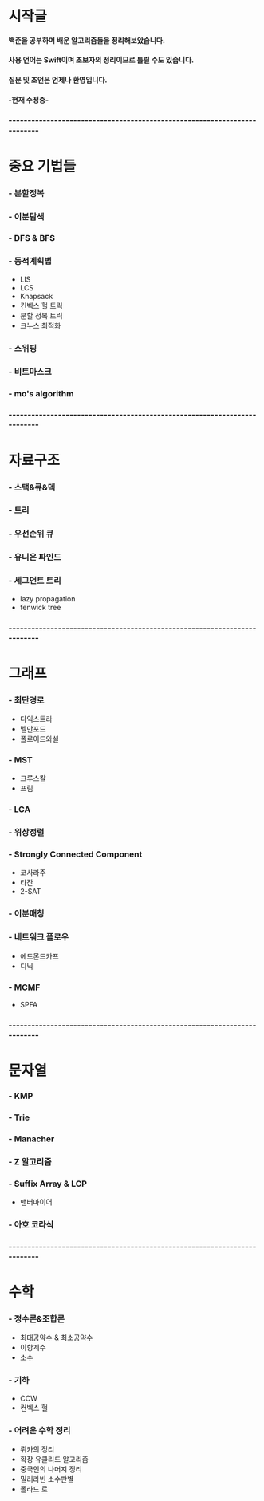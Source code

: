 # 시작글
#### 백준을 공부하며 배운 알고리즘들을 정리해보았습니다.
#### 사용 언어는 Swift이며 초보자의 정리이므로 틀릴 수도 있습니다.
#### 질문 및 조언은 언제나 환영입니다.
#### -현재 수정중-
### -------------------------------------------------------------------------
# 중요 기법들
### - 분할정복
### - 이분탐색
### - DFS & BFS
### - 동적계획법
- LIS
- LCS
- Knapsack
- 컨벡스 헐 트릭
- 분할 정복 트릭
- 크누스 최적화
### - 스위핑
### - 비트마스크
### - mo's algorithm
### -------------------------------------------------------------------------
# 자료구조
### - 스택&큐&덱
### - 트리
### - 우선순위 큐
### - 유니온 파인드
### - 세그먼트 트리
- lazy propagation
- fenwick tree
### -------------------------------------------------------------------------
# 그래프
### - 최단경로
- 다익스트라
- 벨만포드
- 폴로이드와셜
### - MST
- 크루스칼
- 프림
### - LCA
### - 위상정렬
### - Strongly Connected Component
- 코사라주
- 타잔
- 2-SAT
### - 이분매칭
### - 네트워크 플로우
- 에드몬드카프
- 디닉
### - MCMF
- SPFA
### -------------------------------------------------------------------------
# 문자열
### - KMP
### - Trie
### - Manacher
### - Z 알고리즘
### - Suffix Array & LCP
- 맨버마이어
### - 아호 코라식
### -------------------------------------------------------------------------
# 수학
### - 정수론&조합론
- 최대공약수 & 최소공약수
- 이항계수
- 소수
### - 기하
- CCW
- 컨벡스 헐
### - 어려운 수학 정리
- 뤼카의 정리
- 확장 유클리드 알고리즘
- 중국인의 나머지 정리
- 밀러라빈 소수판별
- 폴라드 로
